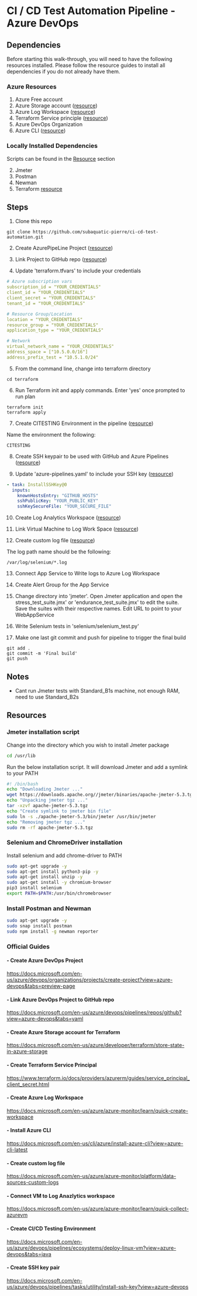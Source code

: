 # CI / CD Test Automation Pipeline - Azure DevOps

## Dependencies

Before starting this walk-through, you will need to have the following resources installed. Please follow the resource guides to install all dependencies if you do not already have them.

### Azure Resources

1. Azure Free account
2. Azure Storage account ([resource](https://docs.microsoft.com/en-us/azure/developer/terraform/store-state-in-azure-storage))
3. Azure Log Workspace ([resource](https://docs.microsoft.com/en-us/azure/azure-monitor/learn/quick-create-workspace))
4. Terraform Service principle ([resource](https://www.terraform.io/docs/providers/azurerm/guides/service_principal_client_secret.html))
5. Azure DevOps Organization
6. Azure CLI ([resource](https://docs.microsoft.com/en-us/cli/azure/install-azure-cli?view=azure-cli-latest))

### Locally Installed Dependencies

Scripts can be found in the [Resource](#Resources) section

2. Jmeter
3. Postman
4. Newman
5. Terraform [resource](https://learn.hashicorp.com/tutorials/terraform/install-cli)

## Steps

1. Clone this repo

```
git clone https://github.com/subaquatic-pierre/ci-cd-test-automation.git
```

2. Create AzurePipeLine Project ([resource](https://docs.microsoft.com/en-us/azure/devops/organizations/projects/create-project?view=azure-devops&tabs=preview-page))

3. Link Project to GitHub repo ([resource](https://docs.microsoft.com/en-us/azure/devops/pipelines/repos/github?view=azure-devops&tabs=yaml))

4. Update 'terraform.tfvars' to include your credentials

```yaml
# Azure subscription vars
subscription_id = "YOUR_CREDENTIALS"
client_id = "YOUR_CREDENTIALS"
client_secret = "YOUR_CREDENTIALS"
tenant_id = "YOUR_CREDENTIALS"

# Resource Group/Location
location = "YOUR_CREDENTIALS"
resource_group = "YOUR_CREDENTIALS"
application_type = "YOUR_CREDENTIALS"

# Network
virtual_network_name = "YOUR_CREDENTIALS"
address_space = ["10.5.0.0/16"]
address_prefix_test = "10.5.1.0/24"
```

5. From the command line, change into terraform directory

```
cd terraform
```

6. Run Terraform init and apply commands. Enter 'yes' once prompted to run plan

```
terraform init
terraform apply
```

7. Create CITESTING Environment in the pipeline ([resource](https://docs.microsoft.com/en-us/azure/devops/pipelines/ecosystems/deploy-linux-vm?view=azure-devops&tabs=java))

Name the environment the following:

```
CITESTING
```

8. Create SSH keypair to be used with GitHub and Azure Pipelines ([resource](https://docs.microsoft.com/en-us/azure/devops/pipelines/tasks/utility/install-ssh-key?view=azure-devops))

9. Update 'azure-pipelines.yaml' to include your SSH key ([resource](https://docs.microsoft.com/en-us/azure/devops/pipelines/tasks/utility/install-ssh-key?view=azure-devops))

```yaml
- task: InstallSSHKey@0
  inputs:
    knownHostsEntry: "GITHUB_HOSTS"
    sshPublicKey: "YOUR_PUBLIC_KEY"
    sshKeySecureFile: "YOUR_SECURE_FILE"
```

10. Create Log Analytics Workspace ([resource](https://docs.microsoft.com/en-us/azure/azure-monitor/learn/quick-create-workspace))

11. Link Virtual Machine to Log Work Space ([resource](https://docs.microsoft.com/en-us/azure/azure-monitor/learn/quick-collect-azurevm))

12. Create custom log file ([resource](https://docs.microsoft.com/en-us/azure/azure-monitor/platform/data-sources-custom-logs))

The log path name should be the following:

```
/var/log/selenium/*.log
```

13. Connect App Service to Write logs to Azure Log Workspace

14. Create Alert Group for the App Service

15. Change directory into 'jmeter'. Open Jmeter application and open the stress_test_suite.jmx' or 'endurance_test_suite.jmx' to edit the suite. Save the suites with their respective names. Edit URL to point to your WebAppService

16. Write Selenium tests in 'selenium/selenium_test.py'

17. Make one last git commit and push for pipeline to trigger the final build

```
git add .
git commit -m 'Final build'
git push
```

## Notes

- Cant run Jmeter tests with Standard_B1s machine, not enough RAM, need to use Standard_B2s

## Resources

### Jmeter installation script

Change into the directory which you wish to install Jmeter package

```sh
cd /usr/lib
```

Run the below installation script. It will download Jmeter and add a symlink to your PATH

```sh
#! /bin/bash
echo "Downloading Jmeter ..."
wget https://downloads.apache.org//jmeter/binaries/apache-jmeter-5.3.tgz
echo "Unpacking jmeter tgz ..."
tar -xzvf apache-jmeter-5.3.tgz
echo "Create symlink to jmeter bin file"
sudo ln -s ./apache-jmeter-5.3/bin/jmeter /usr/bin/jmeter
echo "Removing jmeter tgz ..."
sudo rm -rf apache-jmeter-5.3.tgz
```

### Selenium and ChromeDriver installation

Install selenium and add chrome-driver to PATH

```sh
sudo apt-get upgrade -y
sudo apt-get install python3-pip -y
sudo apt-get install unzip -y
sudo apt-get install -y chromium-browser
pip3 install selenium
export PATH=$PATH:/usr/bin/chromebrowser
```

### Install Postman and Newman

```sh
sudo apt-get upgrade -y
sudo snap install postman
sudo npm install -g newman reporter
```

### Official Guides

#### - Create Azure DevOps Project

https://docs.microsoft.com/en-us/azure/devops/organizations/projects/create-project?view=azure-devops&tabs=preview-page

#### - Link Azure DevOps Project to GitHub repo

https://docs.microsoft.com/en-us/azure/devops/pipelines/repos/github?view=azure-devops&tabs=yaml

#### - Create Azure Storage account for Terraform

https://docs.microsoft.com/en-us/azure/developer/terraform/store-state-in-azure-storage

#### - Create Terraform Service Principal

https://www.terraform.io/docs/providers/azurerm/guides/service_principal_client_secret.html

#### - Create Azure Log Workspace

https://docs.microsoft.com/en-us/azure/azure-monitor/learn/quick-create-workspace

#### - Install Azure CLI

https://docs.microsoft.com/en-us/cli/azure/install-azure-cli?view=azure-cli-latest

#### - Create custom log file

https://docs.microsoft.com/en-us/azure/azure-monitor/platform/data-sources-custom-logs

#### - Connect VM to Log Anazlytics workspace

https://docs.microsoft.com/en-us/azure/azure-monitor/learn/quick-collect-azurevm

#### - Create CI/CD Testing Environment

https://docs.microsoft.com/en-us/azure/devops/pipelines/ecosystems/deploy-linux-vm?view=azure-devops&tabs=java

#### - Create SSH key pair

https://docs.microsoft.com/en-us/azure/devops/pipelines/tasks/utility/install-ssh-key?view=azure-devops

